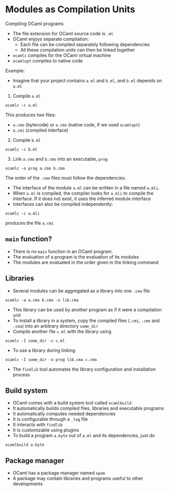 # Modules as Compilation Units

Compiling OCaml programs

+ The file extension for OCaml source code is `.ml`
+ OCaml enjoys separate compilation:
    + Each file can be compiled separately following dependencies
    + All these compilation units can then be linked together
+ `ocamlc` compiles for the OCaml virtual machine
+ `ocamlopt` compiles to native code

Example:

+ Imagine that your project contains `a.ml` and `b.ml`, and `b.ml` depends on `a.ml`

1. Compile `a.ml`

```
ocamlc -c a.ml
```

This produces two files: 

+ `a.cmo` (bytecode) or `a.cmx` (native code, if we used `ocamlopt`)
+ `a.cmi` (compiled interface)

2. Compile `b.ml`

```
ocamlc -c b.ml
```

3. Link `a.cmo` and `b.cmo` into an executable, `prog`

```
ocamlc -o prog a.cmo b.cmo
```

The order of the `.cmo` files must follow the dependencies.

+ The interface of the module `a.ml` can be written in a file named `a.mli`.
+ When `a.ml` is compiled, the compiler looks for `a.mli` to compile the interface. If it does not exist, it uses the inferred module interface
+ Interfaces can also be compiled independently:

```
ocamlc -c a.mli
```

produces the file `a.cmi`

## `main` function?

+ There is no `main` function in an OCaml program.
+ The evaluation of a program is the evaluation of its modules
+ The modules are evaluated in the order given in the linking command

## Libraries

+ Several modules can be aggregated as a library into one `.cma` file

```
ocamlc -a a.cmo b.cmo -o lib.cma
```

+ This library can be used by another program as if it were a compilation unit
+ To install a library in a system, copy the compiled files (`.cmi`, `.cmo` and `.cma`) into an arbitrary directory `some_dir`
+ Compile another file `c.ml` with the library using

```
ocamlc -I some_dir -c c.ml
```

+ To use a library during linking

```
ocamlc -I some_dir -o prog lib.cma c.cmo
```

+ The `findlib` tool automates the library configuration and installation process

## Build system

+ OCaml comes with a build system tool called `ocamlbuild`
+ It automatically builds compiled files, libraries and executable programs
+ It automatically computes needed dependencies
+ It is configurable through a `_tag` file
+ It interacts with `findlib`
+ It is customizable using plugins
+ To build a program `a.byte` out of `a.ml` and its dependencies, just do

```
ocamlbuild a.byte
```

## Package manager

+ OCaml has a package manager named `opam`
+ A package may contain libraries and programs useful to other developments
